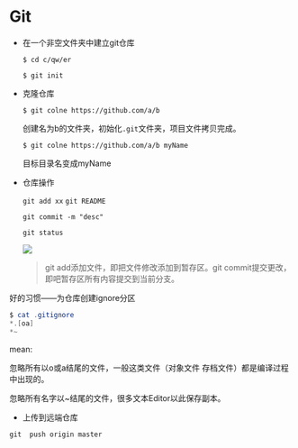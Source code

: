 # Git

- 在一个非空文件夹中建立git仓库

  `$ cd c/qw/er`

  `$ git init`

- 克隆仓库

  `$ git colne https://github.com/a/b`

  创建名为b的文件夹，初始化`.git`文件夹，项目文件拷贝完成。

  `$ git colne https://github.com/a/b myName`

  目标目录名变成myName

  

- 仓库操作

  `git add xx` `git README` 

  `git commit -m "desc"`

  `git status` 

  

  ![](C:\Users\Cho\Desktop\git1.png)

  > git add添加文件，即把文件修改添加到暂存区。git commit提交更改，即吧暂存区所有内容提交到当前分支。

好的习惯——为仓库创建ignore分区

```powershell
$ cat .gitignore
*.[oa]
*~
```

mean:

忽略所有以o或a结尾的文件，一般这类文件（对象文件 存档文件）都是编译过程中出现的。

忽略所有名字以~结尾的文件，很多文本Editor以此保存副本。

- 上传到远端仓库

`git  push origin master`



